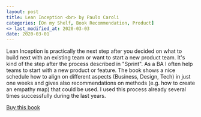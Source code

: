 ```yaml
---
layout: post
title: Lean Inception <br> by Paulo Caroli
categories: [On my Shelf, Book Recommendation, Product]
<> last_modified_at: 2020-03-03
date: 2020-03-01
---
```


Lean Inception is practically the next step after you decided on what to build next with an existing team or want to start a new product team. It's kind of the step after the process described in "Sprint". As a BA I often help teams to start with a new product or feature. The book shows a nice schedule how to align on different aspects (Business, Design, Tech) in just one weeks and gives also recommendations on methods (e.g. how to create an empathy map) that could be used. I used this process already several times successfully during the last years.

[Buy this book](https://www.amazon.com/-/de/Lean-Inception-Align-People-Product-ebook/dp/B079CMQQB5/ref=sr_1_3?__mk_de_DE=%C3%85M%C3%85%C5%BD%C3%95%C3%91&dchild=1&keywords=paulo+caroli&qid=1591641762&sr=8-3)